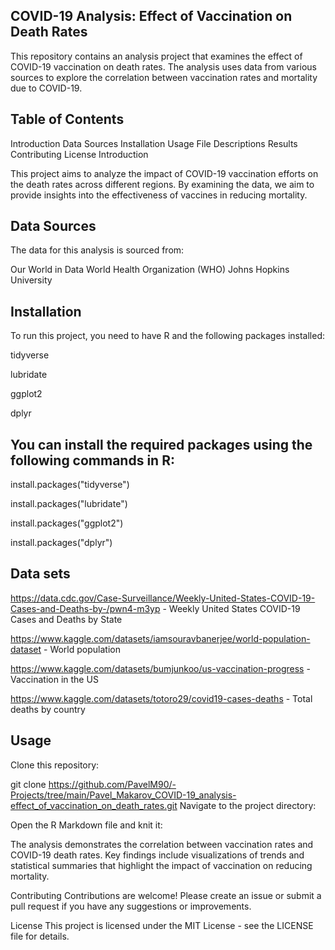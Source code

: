 ## COVID-19 Analysis: Effect of Vaccination on Death Rates

  This repository contains an analysis project that examines the effect of COVID-19 vaccination on death rates. 
  The analysis uses data from various sources to explore the correlation between vaccination rates and mortality due to COVID-19.

## Table of Contents
  Introduction
  Data Sources
  Installation
  Usage
  File Descriptions
  Results
  Contributing
  License
  Introduction

This project aims to analyze the impact of COVID-19 vaccination efforts on the death rates across different regions. By examining the data, we aim to provide insights into the effectiveness of vaccines in reducing mortality.

## Data Sources
  The data for this analysis is sourced from:

  Our World in Data
  World Health Organization (WHO)
  Johns Hopkins University

## Installation
  To run this project, you need to have R and the following packages installed:

  tidyverse
  
  lubridate
  
  ggplot2
  
  dplyr
  
## You can install the required packages using the following commands in R:

  install.packages("tidyverse")
  
  install.packages("lubridate")
  
  install.packages("ggplot2")
  
  install.packages("dplyr")
  
## Data sets
  https://data.cdc.gov/Case-Surveillance/Weekly-United-States-COVID-19-Cases-and-Deaths-by-/pwn4-m3yp - Weekly United States COVID-19 Cases and Deaths by State
  
  https://www.kaggle.com/datasets/iamsouravbanerjee/world-population-dataset - World population
  
  https://www.kaggle.com/datasets/bumjunkoo/us-vaccination-progress - Vaccination in the US
  
  https://www.kaggle.com/datasets/totoro29/covid19-cases-deaths - Total deaths by country
  
 
## Usage
  Clone this repository:

  git clone https://github.com/PavelM90/-Projects/tree/main/Pavel_Makarov_COVID-19_analysis-effect_of_vaccination_on_death_rates.git
  Navigate to the project directory:


  Open the R Markdown file and knit it:


The analysis demonstrates the correlation between vaccination rates and COVID-19 death rates. Key findings include visualizations of trends and statistical summaries that highlight the impact of vaccination on reducing mortality.

Contributing
Contributions are welcome! Please create an issue or submit a pull request if you have any suggestions or improvements.

License
This project is licensed under the MIT License - see the LICENSE file for details.

